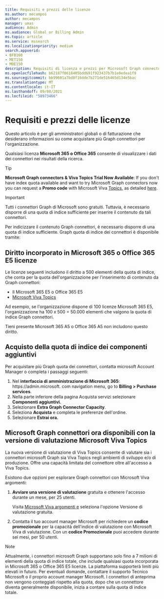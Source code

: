```yaml
---
title: Requisiti e prezzi delle licenze
ms.author: mecampos
author: mecampos
manager: umas
audience: Admin
ms.audience: Global or Billing Admin
ms.topic: article
ms.service: mssearch
ms.localizationpriority: medium
search.appverid:
- BFB160
- MET150
- MOE150
description: Requisiti di licenza e prezzi per Microsoft Graph connectors public preview for Microsoft Search
ms.openlocfilehash: b62187f0618405bdd691f923437b7b1e0edea1f9
ms.sourcegitcommit: bb99601a7bd0f16dde7b271de516465d134e5bac
ms.translationtype: MT
ms.contentlocale: it-IT
ms.lasthandoff: 09/08/2021
ms.locfileid: "58973466"
---
```

<!---Previous ms.author: rusamai --->

# <a name="license-requirements-and-pricing"></a>Requisiti e prezzi delle licenze

Questo articolo è per gli amministratori globali o di fatturazione che desiderano informazioni su come acquistare più Graph connettori per l'organizzazione.

Qualsiasi licenza **Microsoft 365 o Office 365** consente di visualizzare i dati dei connettori nei risultati della ricerca.

> [!TIP]
> **Microsoft Graph connectors & Viva Topics Trial Now Available**: If you don't have index quota available and want to try Microsoft Graph connectors now you can request a **Promo code** with Microsoft Viva [Topics](https://www.microsoft.com/microsoft-viva/topics?activetab=pivot:overviewtab), as detailed [here](#microsoft-graph-connectors-now-available-with-microsoft-viva-topics-trial).

>[!IMPORTANT]
>Tutti i connettori Graph di Microsoft sono gratuiti. Tuttavia, è necessario disporre di una quota di indice sufficiente per inserire il contenuto da tali connettori.

Per indicizzare il contenuto Graph connettori, è necessario disporre di una quota di indice sufficiente. Graph quota di indice dei connettori è disponibile tramite:

## <a name="entitlement-built-into-microsoft-365-or-office-365-e5-licenses"></a>Diritto incorporato in Microsoft 365 o Office 365 E5 licenze

Le licenze seguenti includono il diritto a 500 elementi della quota di indice, che conta per la quota dell'organizzazione per l'inserimento di contenuto da Graph connettori:

* Il Microsoft 365 E5 o Office 365 E5
* [Microsoft Viva Topics](https://www.microsoft.com/microsoft-viva/topics?activetab=pivot:overviewtab)

Ad esempio, se l'organizzazione dispone di 100 licenze Microsoft 365 E5, l'organizzazione ha 100 x 500 = 50.000 elementi che valgono la quota di indice Graph connettori.

<!---Comment requested in PR#143--->
Tieni presente Microsoft 365 A5 o Office 365 A5 non includono questo diritto.

## <a name="purchase-of-add-on-index-quota"></a>Acquisto della quota di indice dei componenti aggiuntivi
Per acquistare più Graph quota dei connettori, contatta microsoft Account Manager o completa i passaggi seguenti:

1. Nel **interfaccia di amministrazione di Microsoft 365**: https://<span>admin.microsoft.</span> com navigation menu, go to **Billing > Purchase services**.
2. Nella parte inferiore della pagina Acquista servizi selezionare **Componenti aggiuntivi.**
3. Selezionare **Extra Graph Connector Capacity**.
4. Seleziona **Acquista** e completa le preferenze dell'ordine.
5. Selezionare **Estrai ora.**

## <a name="microsoft-graph-connectors-now-available-with-microsoft-viva-topics-trial"></a>Microsoft Graph connettori ora disponibili con la versione di valutazione Microsoft Viva Topics
 La nuova versione di valutazione di Viva Topics consente di valutare sia i connettori microsoft Graph sia Viva Topics negli ambienti di sviluppo e/o di produzione. Offre una capacità limitata del connettore oltre all'accesso a Viva Topics.

Esistono due opzioni per esplorare Graph connettori con Microsoft Viva argomenti:

1. **Avviare una versione di valutazione** gratuita e ottenere l'accesso durante un mese, per 25 utenti.

     Visita [Microsoft Viva argomenti e](https://www.microsoft.com/microsoft-viva/topics?activetab=pivot:overviewtab) seleziona l'opzione Versione di valutazione gratuita.

2. Contatta il tuo account manager Microsoft per richiedere un **codice promozionale** per la capacità dell'indice di valutazione con Microsoft Viva di valutazione. Con un **codice Promozionale** puoi accedere durante sei mesi, per 50 utenti.

> [!NOTE]
> Attualmente, i connettori microsoft Graph supportano solo fino a 7 milioni di elementi della quota di indice totale, che include qualsiasi quota incorporata in Microsoft 365 o Office 365 E5 licenze. La piattaforma supporterà limiti più elevati in futuro. Per eventuali domande, contattare il supporto Tecnico Microsoft o il proprio account manager Microsoft.
> I connettori di anteprima non vengono conteggiati rispetto alla quota, dopo che un connettore diventa generalmente disponibile, inizia a contare sulla quota di indice totale.
